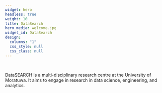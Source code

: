 ```yaml
---
widget: hero
headless: true
weight: 10
title: DataSearch
hero_media: welcome.jpg
widget_id: DataSearch
design:
  columns: "1"
  css_style: null
  css_class: null
---
```

<br>

<!--StartFragment-->

DataSEARCH is a multi-disciplinary research centre at the University of Moratuwa. It aims to engage in research in data science, engineering, and analytics. 

<!--EndFragment-->